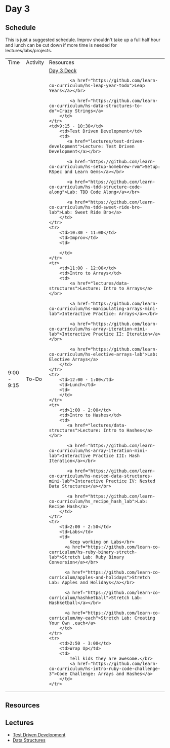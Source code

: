 # Day 3

## Schedule

This is just a suggested schedule. Improv shouldn't take up a full half hour and lunch can be cut down if more time is needed for lectures/labs/projects.

<table>
    <tr>
        <td>Time</td>
        <td>Activity</td>
        <td>Resources</td>
    </tr>
    <tr>
        <td>9:00 - 9:15</td>
        <td>To-Do</td>
        <td>
            <a href="https://docs.google.com/presentation/d/1XFklyQuHRVgEgERYsHcyhIniOL3kewq6-Ajjp5HiPt4/edit#slide=id.p">Day 3 Deck</a></br>

            <a href="https://github.com/learn-co-curriculum/hs-leap-year-todo">Leap Years</a></br>

            <a href="https://github.com/learn-co-curriculum/hs-data-structures-to-do">Crazy Strings</a>
        </td>
    </tr>
    <td>9:15 - 10:30</td>
        <td>Test Driven Development</td>
        <td>
           <a href="lectures/test-driven-development">Lecture: Test Driven Development</a></br>
           
           <a href="https://github.com/learn-co-curriculum/hs-setup-homebrew-rvm">Setup: RSpec and Learn Gems</a></br>

           <a href="https://github.com/learn-co-curriculum/hs-tdd-structure-code-along">Lab: TDD Code Along</a></br>
           
           <a href="https://github.com/learn-co-curriculum/hs-tdd-sweet-ride-bro-lab">Lab: Sweet Ride Bro</a>
        </td>
    </tr>
    <tr>
        <td>10:30 - 11:00</td>
        <td>Improv</td>
        <td>

        </td>
    </tr>
    <tr>
        <td>11:00 - 12:00</td>
        <td>Intro to Arrays</td>
        <td>
        	<a href="lectures/data-structures">Lecture: Intro to Arrays</a></br>
        	
        	<a href="https://github.com/learn-co-curriculum/hs-manipulating-arrays-mini-lab">Interactive Practice: Arrays</a></br>
        	
        	<a href="https://github.com/learn-co-curriculum/hs-array-iteration-mini-lab">Interactive Practice II: Iteration</a></br>
        	
        	<a href="https://github.com/learn-co-curriculum/hs-elective-arrays-lab">Lab: Elective Arrays</a>
        </td>
    </tr>
    <tr>
        <td>12:00 - 1:00</td>
        <td>Lunch</td>
        <td>
        </td>
    </tr>
    <tr>
        <td>1:00 - 2:00</td>
        <td>Intro to Hashes</td>
        <td>
           <a href="lectures/data-structures">Lecture: Intro to Hashes</a></br>

           <a href="https://github.com/learn-co-curriculum/hs-array-iteration-mini-lab">Interactive Practice III: Hash Iteration</a></br>

           <a href="https://github.com/learn-co-curriculum/hs-nested-data-structures-mini-lab">Interactive Practice IV: Nested Data Structures</a></br>
           
           <a href="https://github.com/learn-co-curriculum/hs_recipe_hash_lab">Lab: Recipe Hash</a>
        </td>
    </tr>
    <tr>
        <td>2:00 - 2:50</td>
        <td>Labs</td>
        <td>
        	Keep working on Labs</br>
          <a href="https://github.com/learn-co-curriculum/hs-ruby-binary-stretch-lab">Stretch Lab: Ruby Binary Conversion</a></br>
          
          <a href="https://github.com/learn-co-curriculum/apples-and-holidays">Stretch Lab: Apples and Holidays</a></br>
          
          <a href="https://github.com/learn-co-curriculum/hashketball">Stretch Lab: Hashketball</a></br>
           
          <a href="https://github.com/learn-co-curriculum/my-each">Stretch Lab: Creating Your Own .each</a>
        </td>
    </tr>
    <tr>
        <td>2:50 - 3:00</td>
        <td>Wrap Up</td>
        <td>
            Tell kids they are awesome.</br>
            <a href="https://github.com/learn-co-curriculum/hs-intro-ruby-code-challenge-3">Code Challenge: Arrays and Hashes</a>
        </td>
    </tr>
</table>


## Resources


## Lectures

- [Test Driven Development](test-driven-development)
- [Data Structures](lectures/data-structures)